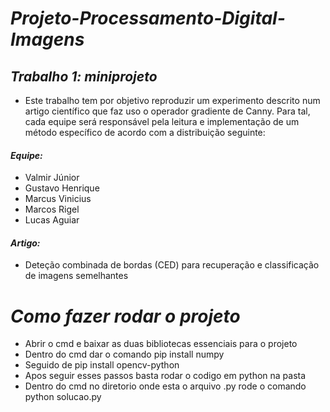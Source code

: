 # *Projeto-Processamento-Digital-Imagens*

## *Trabalho 1: miniprojeto*
- Este trabalho tem por objetivo reproduzir um experimento descrito num artigo científico que faz uso o operador gradiente de Canny. Para tal, cada equipe será responsável pela leitura e implementação de um método específico de acordo com a distribuição seguinte: 

#### *Equipe:*
- Valmir Júnior
- Gustavo Henrique
- Marcus Vinicius
- Marcos Rigel
- Lucas Aguiar

#### *Artigo:*
- Deteção combinada de bordas (CED) para recuperação e classificação de imagens semelhantes


# *Como fazer rodar o projeto*

- Abrir o cmd e baixar as duas bibliotecas essenciais para o projeto
- Dentro do cmd dar o comando pip install numpy
- Seguido de pip install opencv-python
- Apos seguir esses passos basta rodar o codigo em python na pasta
- Dentro do cmd no diretorio onde esta o arquivo .py rode o comando python solucao.py
